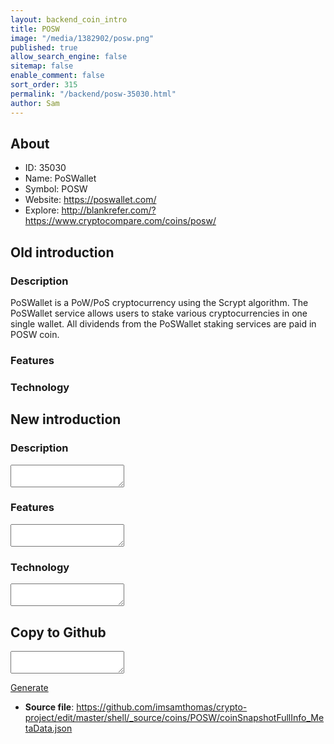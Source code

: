 ```yaml
---
layout: backend_coin_intro
title: POSW
image: "/media/1382902/posw.png"
published: true
allow_search_engine: false
sitemap: false
enable_comment: false
sort_order: 315
permalink: "/backend/posw-35030.html"
author: Sam
---
```


## About

- ID: 35030
- Name: PoSWallet
- Symbol: POSW
- Website: https://poswallet.com/
- Explore: http://blankrefer.com/?https://www.cryptocompare.com/coins/posw/


## Old introduction

### Description

<p>PoSWallet is a PoW/PoS cryptocurrency using the Scrypt algorithm. The PoSWallet service allows users to stake various cryptocurrencies in one single wallet. All dividends from the PoSWallet staking services are paid in POSW coin.</p>

### Features


### Technology




## New introduction


### Description
<textarea id="meta_description" name="description"></textarea>

### Features
<textarea id="meta_features" name="features"></textarea>

### Technology
<textarea id="meta_technology" name="technology"></textarea>


## Copy to Github

<textarea id="coinsnapshotfullinfo_metadata"></textarea>

<a href="#gen" onclick="generateMetaDatJson()">Generate</a>

- **Source file**: <a href="https://github.com/imsamthomas/crypto-project/edit/master/shell/_source/coins/POSW/coinSnapshotFullInfo_MetaData.json">https://github.com/imsamthomas/crypto-project/edit/master/shell/_source/coins/POSW/coinSnapshotFullInfo_MetaData.json</a>

